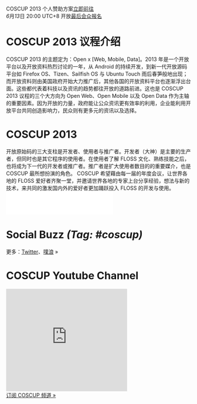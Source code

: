 <div><!--add root div as a workaround of weird makrdown parser-->
  <div id="left">
    <div class="contributor">
      <span class="date">COSCUP 2013 个人赞助方案</span><span class="call"><a href="http://registrano.com/events/personalsponsor" target="_blank">立即前往</a></span>
    </div>
    <div class="register">
      <span class="date"><em>6</em>月<em>13</em>日 20:00 UTC+8 开放</span><span class="call"><a href="http://registrano.com/events/coscup2013-regist">最后会众报名</a></span>
    </div>
    <!--news-->
    <div class="news" style="display: none;">
    </div>
    <!--议程-->
    <div class="info">
      <h1>COSCUP 2013 议程介绍</h1>
      <div class="text">
      COSCUP 2013 的主题定为：Open x [Web, Mobile, Data]。2013 年是一个开放平台以及开放资料热烈讨论的一年，从 Android 的持续开发，到新一代开放源码平台如 Firefox OS、Tizen、Sailfish OS 与 Ubuntu Touch 雨后春笋般地出现；而开放资料则由美国政府开始大力推广后，其他各国的开放资料平台也逐渐浮出台面。这些都代表着科技以及资讯的趋势都往开放的道路前进。这也是 COSCUP 2013 议程的三个大方向为 Open Web、Open Mobile 以及 Open Data 作为主轴的重要因素。因为开放的力量，政府能让公众资讯更有效率的利用，企业能利用开放平台共同创造影响力，民众则有更多元的资讯以及选择。
      </div>
    </div>
    <!--what is coscup-->
    <div class="whatiscoscup">
      <h1>COSCUP 2013</h1>
      <div class="text">开放原始码的三大支柱是开发者、使用者与推广者。开发者（大神）是主要的生产者，但同时也是其它程序的使用者。在使用者了解 FLOSS 文化、熟练技能之后，也将成为下一代的开发者或推广者。推广者是扩大使用者数目的的重要媒介，也是 COSCUP 最所想扮演的角色。 COSCUP 希望藉由每一届的年度会议，让世界各地的 FLOSS 爱好者齐聚一堂，并邀请世界各地的专家上台分享经验，想法与新的技术，来共同的激发国内外的爱好者更加踊跃投入 FLOSS 的开发与使用。</div>
    </div>
  </div>
  <div id="sidebar2">
    <!--fb-->
    <div class="fb">
      <iframe src="//www.facebook.com/plugins/likebox.php?href=https%3A%2F%2Fwww.facebook.com%2Fcoscup&amp;width=292&amp;height=62&amp;show_faces=false&amp;colorscheme=light&amp;stream=false&amp;border_color&amp;header=false" scrolling="no" frameborder="0" style="border:none; overflow:hidden; width:292px; height:62px;" allowTransparency="true"></iframe>
    </div>
    <!--social Buzz-->
    <div class="socialbuzz">
      <h1>Social Buzz <em>(Tag: #coscup)</em></h1>
      <div id="socialbuzz" class="text"></div>
      <div class="more">更多：<a href="https://search.twitter.com/search?q=coscup+OR+from%3Acoscup">Twitter</a>、<a href="http://www.plurk.com/psearch#q=COSCUP">噗浪</a> »</div>
    </div>
    <!--u tube-->
    <div class="utube">
      <h1>COSCUP Youtube Channel</h1>
      <div class="text"><iframe width="330" height="280" src="http://www.youtube.com/embed/videoseries?list=PLqfib4St70XPyKy32xNrryEW7fC0y_qqA" frameborder="0" allowfullscreen></iframe></div>
      <div class="more"><a href="http://www.youtube.com/user/thecoscup?feature=watch">订阅 COSCUP 频道 »</a></div>
    </div>
  </div>
</div>
